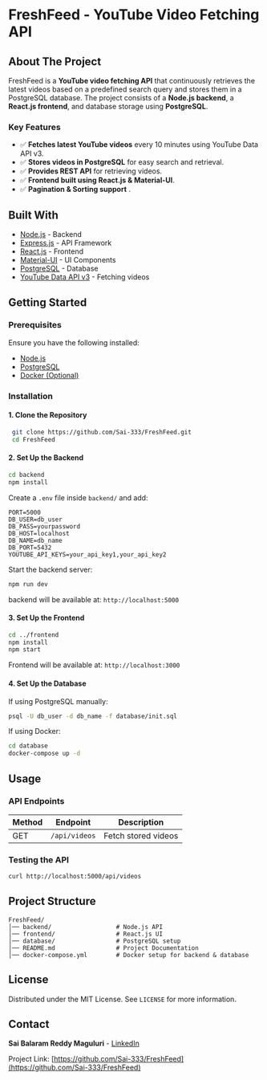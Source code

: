 # FreshFeed - YouTube Video Fetching API

## About The Project

FreshFeed is a **YouTube video fetching API** that continuously retrieves the latest videos based on a predefined search query and stores them in a PostgreSQL database. The project consists of a **Node.js backend**, a **React.js frontend**, and database storage using **PostgreSQL**.

### **Key Features**
- ✅ **Fetches latest YouTube videos** every 10 minutes using YouTube Data API v3.
- ✅ **Stores videos in PostgreSQL** for easy search and retrieval.
- ✅ **Provides REST API** for retrieving videos.
- ✅ **Frontend built using React.js & Material-UI**.
- ✅ **Pagination & Sorting support** .

## **Built With**

- [Node.js](https://nodejs.org/) - Backend
- [Express.js](https://expressjs.com/) - API Framework
- [React.js](https://reactjs.org/) - Frontend
- [Material-UI](https://mui.com/) - UI Components
- [PostgreSQL](https://www.postgresql.org/) - Database
- [YouTube Data API v3](https://developers.google.com/youtube/v3) - Fetching videos

## **Getting Started**

### **Prerequisites**
Ensure you have the following installed:
- [Node.js](https://nodejs.org/)
- [PostgreSQL](https://www.postgresql.org/)
- [Docker (Optional)](https://www.docker.com/)

### **Installation**

#### **1. Clone the Repository**
```sh
 git clone https://github.com/Sai-333/FreshFeed.git
 cd FreshFeed
```

#### **2. Set Up the Backend**
```sh
cd backend
npm install
```

Create a `.env` file inside `backend/` and add:
```env
PORT=5000
DB_USER=db_user
DB_PASS=yourpassword
DB_HOST=localhost
DB_NAME=db_name
DB_PORT=5432
YOUTUBE_API_KEYS=your_api_key1,your_api_key2
```

Start the backend server:
```sh
npm run dev
```
backend will be available at: `http://localhost:5000`

#### **3. Set Up the Frontend**
```sh
cd ../frontend
npm install
npm start
```
Frontend will be available at: `http://localhost:3000`

#### **4. Set Up the Database**
If using PostgreSQL manually:
```sh
psql -U db_user -d db_name -f database/init.sql
```
If using Docker:
```sh
cd database
docker-compose up -d
```

## **Usage**

### **API Endpoints**
| Method | Endpoint         | Description |
|--------|-----------------|-------------|
| GET    | `/api/videos`   | Fetch stored videos |

### **Testing the API**
```sh
curl http://localhost:5000/api/videos
```

## **Project Structure**
```
FreshFeed/
│── backend/                  # Node.js API
│── frontend/                 # React.js UI
│── database/                 # PostgreSQL setup
│── README.md                 # Project Documentation
│── docker-compose.yml        # Docker setup for backend & database
```

## **License**
Distributed under the MIT License. See `LICENSE` for more information.

## **Contact**
**Sai Balaram Reddy Maguluri** - [LinkedIn](https://www.linkedin.com/in/sai-balaram-reddy-maguluri-a0a9171a9)

Project Link: [https://github.com/Sai-333/FreshFeed](https://github.com/Sai-333/FreshFeed)


